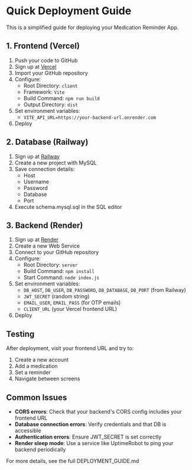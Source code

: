 # Quick Deployment Guide

This is a simplified guide for deploying your Medication Reminder App.

## 1. Frontend (Vercel)

1. Push your code to GitHub
2. Sign up at [Vercel](https://vercel.com/)
3. Import your GitHub repository
4. Configure:
   - Root Directory: `client`
   - Framework: `Vite`
   - Build Command: `npm run build`
   - Output Directory: `dist`
5. Set environment variables:
   - `VITE_API_URL=https://your-backend-url.onrender.com`
6. Deploy

## 2. Database (Railway)

1. Sign up at [Railway](https://railway.app/)
2. Create a new project with MySQL
3. Save connection details:
   - Host
   - Username
   - Password
   - Database
   - Port
4. Execute schema.mysql.sql in the SQL editor

## 3. Backend (Render)

1. Sign up at [Render](https://render.com/)
2. Create a new Web Service
3. Connect to your GitHub repository
4. Configure:
   - Root Directory: `server`
   - Build Command: `npm install`
   - Start Command: `node index.js`
5. Set environment variables:
   - `DB_HOST`, `DB_USER`, `DB_PASSWORD`, `DB_DATABASE`, `DB_PORT` (from Railway)
   - `JWT_SECRET` (random string)
   - `EMAIL_USER`, `EMAIL_PASS` (for OTP emails)
   - `CLIENT_URL` (your Vercel frontend URL)
6. Deploy

## Testing

After deployment, visit your frontend URL and try to:
1. Create a new account
2. Add a medication
3. Set a reminder
4. Navigate between screens

## Common Issues

- **CORS errors**: Check that your backend's CORS config includes your frontend URL
- **Database connection errors**: Verify credentials and that DB is accessible
- **Authentication errors**: Ensure JWT_SECRET is set correctly
- **Render sleep mode**: Use a service like UptimeRobot to ping your backend periodically

For more details, see the full DEPLOYMENT_GUIDE.md
